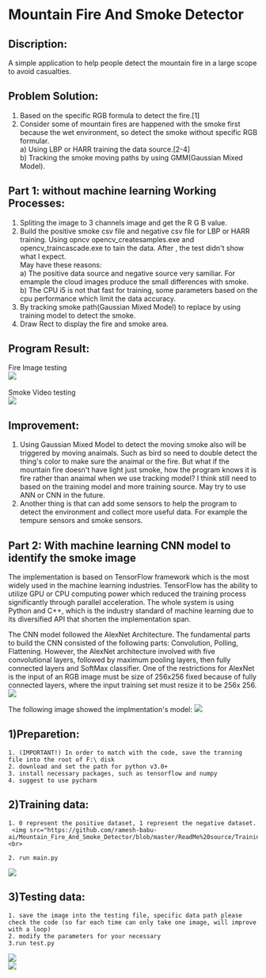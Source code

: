 # Mountain Fire And Smoke Detector

Discription:
-
A simple application to help people detect the mountain fire in a large scope to avoid casualties.


Problem Solution:
-
1. Based on the specific RGB formula to detect the fire.[1] </br>
2. Consider some of mountain fires are happened with the smoke first because the wet environment, so detect the smoke without specific RGB formular.</br>
  a) Using LBP or HARR training the data source.[2-4] </br>
  b) Tracking the smoke moving paths by using GMM(Gaussian Mixed Model). </br>
  
Part 1: without machine learning Working Processes:
-
1. Spliting the image to 3 channels image and get the R G B value. 
2. Build the positive smoke csv file and negative csv file for LBP or HARR training. 
Using opncv opencv_createsamples.exe and opencv_traincascade.exe to tain the data. After , the test  didn't show what I expect. <br>
May have these reasons:<br>
    a) The positive data source and negative source very samiliar. For emample the cloud images produce the small differences with smoke. <br>
    b) The CPU i5 is not that fast for training, some parameters based on the cpu performance which limit the data accuracy.<br>
3. By tracking smoke path(Gaussian Mixed Model) to replace by using training model to detect the smoke.
4. Draw Rect to display the fire and smoke area.

Program Result:
-
Fire Image testing<br>
<img src="https://github.com/ramesh-babu-ai/Mountain_Fire_And_Smoke_Detector/blob/master/ReadMe%20source/fire_image_check.PNG"/>
<br>
<br>
Smoke Video testing<br>
<img src="https://github.com/ramesh-babu-ai/Mountain_Fire_And_Smoke_Detector/blob/master/ReadMe%20source/smoke_video_check.PNG"/><br>

Improvement:
-
1. Using Gaussian Mixed Model to detect the moving smoke also will be triggered by moving anaimals. Such as bird so need to double detect the thing's color to make sure the anaimal or the fire. But what if the mountain fire doesn't have light just smoke, how the program knows it is fire rather than anaimal when we use tracking model? I think still need to based on the training model and more training source. May try to use ANN or CNN in the future.
2. Another thing is that can add some sensors to help the program to detect the environment and collect more useful data. For example the tempure sensors and smoke sensors. 

Part 2: With machine learning CNN model to identify the smoke image
-
The implementation is based on TensorFlow framework which is the most widely used in the machine learning industries. TensorFlow has the ability to utilize GPU or CPU computing power which reduced the training process significantly through parallel acceleration. The whole system is using Python and C++, which is the industry standard of machine learning due to its diversified API that shorten the implementation span.  

The CNN model followed the AlexNet Architecture. The fundamental parts to build the CNN consisted of the following parts: Convolution, Polling, Flattening. However, the AlexNet architecture involved with five convolutional layers, followed by maximum pooling layers, then fully connected layers and SoftMax classifier. One of the restrictions for AlexNet is the input of an RGB image must be size of 256x256 fixed because of fully connected layers, where the input training set must resize it to be 256x 256.
  <img src="https://github.com/ramesh-babu-ai/Mountain_Fire_And_Smoke_Detector/blob/master/ReadMe%20source/CNN_Design%20Architecture.png"/><br>
  
 The following image showed the implmentation's model: 
  <img src="https://github.com/ramesh-babu-ai/Mountain_Fire_And_Smoke_Detector/blob/master/ReadMe%20source/Summary%20of%20Compiled%20Model.png"/><br>

1)Preparetion:
-
    1. (IMPORTANT!) In order to match with the code, save the tranning file into the root of F:\ disk
    2. download and set the path for python v3.0+
    3. install necessary packages, such as tensorflow and numpy
    4. suggest to use pycharm
2)Training data:
-
    1. 0 represent the positive dataset, 1 represent the negative dataset.
     <img src="https://github.com/ramesh-babu-ai/Mountain_Fire_And_Smoke_Detector/blob/master/ReadMe%20source/Training_Result.PNG"/><br>
     
    2. run main.py
  <img src="https://github.com/ramesh-babu-ai/Mountain_Fire_And_Smoke_Detector/blob/master/ReadMe%20source/TrainingResult.jpg"/><br>

3)Testing data:
-
    1. save the image into the testing file, specific data path please check the code (so far each time can only take one image, will improve with a loop)
    2. modify the parameters for your necessary
    3.run test.py
    
   <img src="https://github.com/ramesh-babu-ai/Mountain_Fire_And_Smoke_Detector/blob/master/ReadMe%20source/TestingResult.jpg"/><br>
   <img src="https://github.com/ramesh-babu-ai/Mountain_Fire_And_Smoke_Detector/blob/master/ReadMe%20source/TrainingNegativeResult.jpg"/>
  <br>


